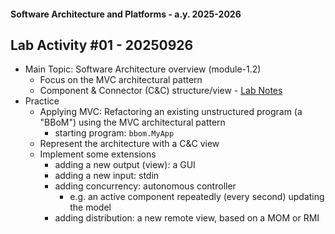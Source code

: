 #### Software Architecture and Platforms - a.y. 2025-2026

## Lab Activity #01 - 20250926  

- Main Topic: Software Architecture overview (module-1.2)
  - Focus on the MVC architectural pattern
  - Component & Connector (C&C) structure/view - [Lab Notes](https://docs.google.com/document/d/1oZprsaZiSVrp5gsNEKnNra0WQ4CWwGY7xwaf7X8YiXg/edit?usp=sharing)
- Practice  
  - Applying MVC: Refactoring an existing unstructured program (a "BBoM") using the MVC architectural pattern
	  - starting program: `bbom.MyApp`
  - Represent the architecture with a C&C view
  - Implement some extensions 
	- adding a new output (view): a GUI 
	- adding a new input: stdin
	- adding concurrency: autonomous controller
      - e.g. an active component repeatedly (every second) updating the model 
	- adding distribution: a new remote view, based on a MOM or RMI




		
		
		
		
